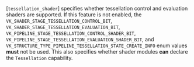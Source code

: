[`tessellation_shader`] specifies
whether tessellation control and evaluation shaders are supported.
If this feature is not enabled, the
`VK_SHADER_STAGE_TESSELLATION_CONTROL_BIT`,
`VK_SHADER_STAGE_TESSELLATION_EVALUATION_BIT`,
`VK_PIPELINE_STAGE_TESSELLATION_CONTROL_SHADER_BIT`,
`VK_PIPELINE_STAGE_TESSELLATION_EVALUATION_SHADER_BIT`, and
`VK_STRUCTURE_TYPE_PIPELINE_TESSELLATION_STATE_CREATE_INFO` enum
values  **must**  not be used.
This also specifies whether shader modules  **can**  declare the
`Tessellation` capability.